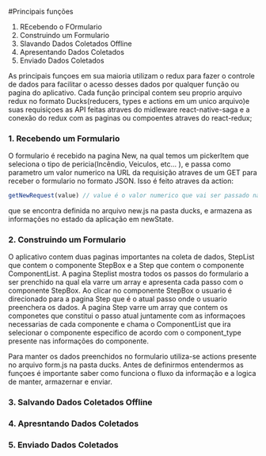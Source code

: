 #Principais funções

1. REcebendo o FOrmulario
2. Construindo um Formulario
3. Slavando Dados Coletados Offline
4. Apresentando Dados Coletados
5. Enviado Dados Coletados

As principais funçoes em sua maioria utilizam o redux para fazer o controle de dados para facilitar o acesso desses dados por qualquer função ou pagina do aplicativo. Cada função principal contem seu proprio arquivo redux no formato Ducks(reducers, types e actions em um unico arquivo)e suas requisiçoes as API feitas atraves do midleware react-native-saga e a conexão do redux com as paginas ou compoentes atraves do react-redux;

### 1. Recebendo um Formulario
O formulario é recebido na pagina New, na qual temos um pickerItem que seleciona o tipo de pericia(Incêndio, Veiculos, etc... ), e passa como parametro um valor numerico na URL da requisição atraves de um GET para receber o formulario no formato JSON. Isso é feito atraves da action:
```js
getNewRequest(value) // value é o valor numerico que vai ser passado na URL
```
que se encontra definida no arquivo new.js na pasta ducks, e armazena as informações no estado da aplicação em newState.

### 2. Construindo um Formulario
O aplicativo contem duas paginas importantes na coleta de dados, StepList que contem o componente StepBox e a Step que contem o componente ComponentList. A pagina Steplist mostra todos os passos do formulario a ser prenchido na qual ela varre um array e apresenta cada passo com o componente StepBox. Ao clicar no componente StepBox o usuario é direcionado para a pagina Step que é o atual passo onde o usuario preenchera os dados. A pagina Step varre um array que contem os componetes que constitui o passo atual juntamente com as informaçoes necessarias de cada componente e chama o ComponentList  que ira selecionar o componente especifico de acordo com o component_type presente nas informações do componente.

Para manter os dados preenchidos no formulario utiliza-se actions presente no arquivo form.js na pasta ducks. Antes de definirmos entendermos as funçoes é importante saber como funciona o fluxo da informação e a logica de manter, armazernar e enviar. 






### 3. Salvando Dados Coletados Offline
### 4. Apresntando Dados Coletados 
### 5. Enviado Dados Coletados